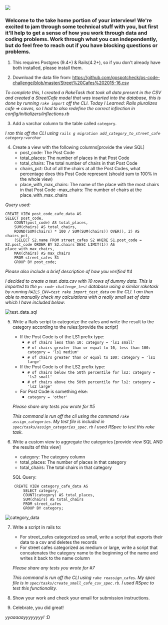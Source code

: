 ![](https://assets-global.website-files.com/5b69e8315733f2850ec22669/5b749a4663ff82be270ff1f5_GSC%20Lockup%20(Orange%20%3A%20Black).svg)

### Welcome to the take home portion of your interview! We're excited to jam through some technical stuff with you, but first it'll help to get a sense of how you work through data and coding problems. Work through what you can independently, but do feel free to reach out if you have blocking questions or problems.

1) This requires Postgres (9.4+) & Rails(4.2+), so if you don't already have both installed, please install them.

2) Download the data file from: https://github.com/gospotcheck/ps-code-challenge/blob/master/Street%20Cafes%202015-16.csv

_To complete this, I created a RakeTask that took all data present in the CSV and created a StreetCafe model that was inserted into the database, this is done by running `rake import` off the CLI. Today I Learned: Rails pluralizes cafe => caves, so I had to also redefine the correct inflection in config/initializers/inflections.rb_

3) Add a varchar column to the table called `category`. 

_I ran this off the CLI using `rails g migration add_category_to_street_cafe category:varchar`_

4) Create a view with the following columns[provide the view SQL]
    - post_code: The Post Code
    - total_places: The number of places in that Post Code
    - total_chairs: The total number of chairs in that Post Code
    - chairs_pct: Out of all the chairs at all the Post Codes, what percentage does this Post Code represent (should sum to 100% in the whole view)
    - place_with_max_chairs: The name of the place with the most chairs in that Post Code
    -max_chairs: The number of chairs at the place_with_max_chairs

_Query used:_
```
CREATE VIEW post_code_cafe_data AS
SELECT post_code, 
	COUNT(post_code) AS total_places, 
	SUM(chairs) AS total_chairs, 
	ROUND(SUM(chairs) * 100 / SUM(SUM(chairs)) OVER(), 2) AS chairs_pct, 
	(SELECT S2.name FROM street_cafes S2 WHERE S1.post_code = S2.post_code ORDER BY S2.chairs DESC LIMIT(1)) AS place_with_max_chairs, 
	MAX(chairs) AS max_chairs 
	FROM street_cafes S1 
	GROUP BY post_code;
```
 
   *Please also include a brief description of how you verified #4*
   
_I decided to create a test_data.csv with 10 rows of dummy data. This is imported to the `ps-code-challenge_test` database using a similar raketask by running `RAILS_ENV=test rake import_test_data` on the CLI. I am then able to manually check my calculations with a really small set of data which I have included below:_ 

![test_data_sql](https://i.ibb.co/m9bVptt/Screen-Shot-2020-02-06-at-1-18-42-PM.png)

5) Write a Rails script to categorize the cafes and write the result to the category according to the rules:[provide the script]
    - If the Post Code is of the LS1 prefix type:
        - `# of chairs less than 10: category = 'ls1 small'`
        - `# of chairs greater than or equal to 10, less than 100: category = 'ls1 medium'`
        - `# of chairs greater than or equal to 100: category = 'ls1 large' `
    - If the Post Code is of the LS2 prefix type: 
        - `# of chairs below the 50th percentile for ls2: category = 'ls2 small'`
        - `# of chairs above the 50th percentile for ls2: category = 'ls2 large'`
    - For Post Code is something else:
        - `category = 'other'`

    *Please share any tests you wrote for #5*
    
    _This command is run off the cli using the command `rake assign_categories`. My test file is included in `spec/tasks/assign_categories_spec.rb` I used RSpec to test this rake task._

6) Write a custom view to aggregate the categories [provide view SQL AND the results of this view]
    - category: The category column
    - total_places: The number of places in that category
    - total_chairs: The total chairs in that category
    
    SQL Query:
```
    CREATE VIEW category_cafe_data AS
		SELECT category, 
		COUNT(category) AS total_places, 
		SUM(chairs) AS total_chairs 
		FROM street_cafes 
		GROUP BY category;
```
![category_data](https://i.ibb.co/WvyxRLc/Screen-Shot-2020-02-06-at-4-16-21-PM.png)

7) Write a script in rails to:
    - For street_cafes categorized as small, write a script that exports their data to a csv and deletes the records
    - For street cafes categorized as medium or large, write a script that concatenates the category name to the beginning of the name and writes it back to the name column
	
    *Please share any tests you wrote for #7*
    
    _This command is run off the CLI using `rake reassign_cafes`. My spec file is in `spec/tasks/create_small_cafe_csv_spec.rb`. I used RSpec to test this functionality._

8) Show your work and check your email for submission instructions.

9) Celebrate, you did great! 

_yyaaaaayyyyyyyy!_ :D
